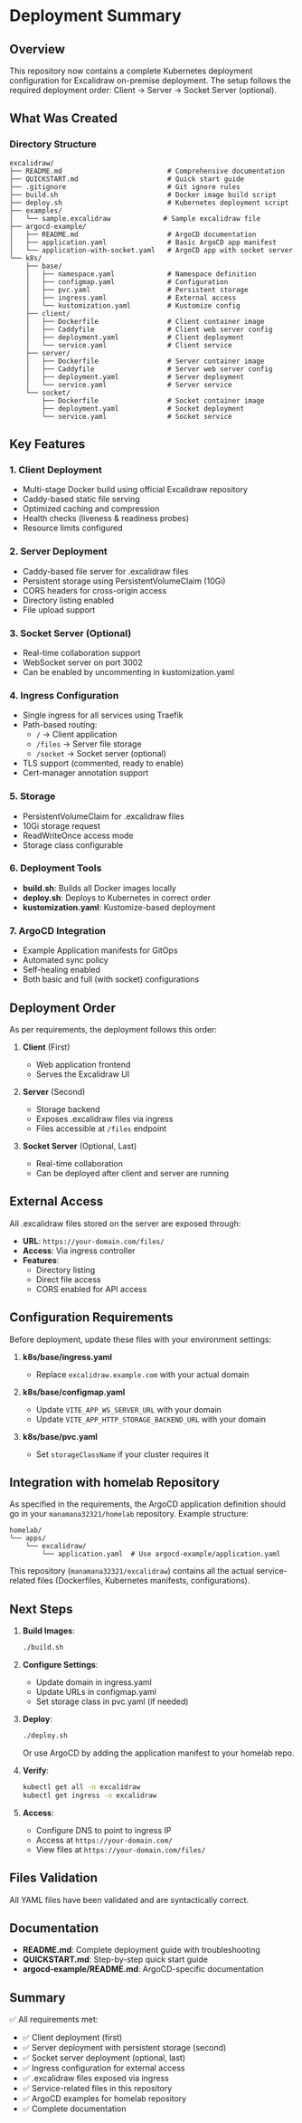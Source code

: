 # Deployment Summary

## Overview

This repository now contains a complete Kubernetes deployment configuration for Excalidraw on-premise deployment. The setup follows the required deployment order: Client → Server → Socket Server (optional).

## What Was Created

### Directory Structure
```
excalidraw/
├── README.md                          # Comprehensive documentation
├── QUICKSTART.md                      # Quick start guide
├── .gitignore                         # Git ignore rules
├── build.sh                           # Docker image build script
├── deploy.sh                          # Kubernetes deployment script
├── examples/
│   └── sample.excalidraw             # Sample excalidraw file
├── argocd-example/
│   ├── README.md                      # ArgoCD documentation
│   ├── application.yaml               # Basic ArgoCD app manifest
│   └── application-with-socket.yaml   # ArgoCD app with socket server
└── k8s/
    ├── base/
    │   ├── namespace.yaml             # Namespace definition
    │   ├── configmap.yaml             # Configuration
    │   ├── pvc.yaml                   # Persistent storage
    │   ├── ingress.yaml               # External access
    │   └── kustomization.yaml         # Kustomize config
    ├── client/
    │   ├── Dockerfile                 # Client container image
    │   ├── Caddyfile                  # Client web server config
    │   ├── deployment.yaml            # Client deployment
    │   └── service.yaml               # Client service
    ├── server/
    │   ├── Dockerfile                 # Server container image
    │   ├── Caddyfile                  # Server web server config
    │   ├── deployment.yaml            # Server deployment
    │   └── service.yaml               # Server service
    └── socket/
        ├── Dockerfile                 # Socket container image
        ├── deployment.yaml            # Socket deployment
        └── service.yaml               # Socket service
```

## Key Features

### 1. Client Deployment
- Multi-stage Docker build using official Excalidraw repository
- Caddy-based static file serving
- Optimized caching and compression
- Health checks (liveness & readiness probes)
- Resource limits configured

### 2. Server Deployment
- Caddy-based file server for .excalidraw files
- Persistent storage using PersistentVolumeClaim (10Gi)
- CORS headers for cross-origin access
- Directory listing enabled
- File upload support

### 3. Socket Server (Optional)
- Real-time collaboration support
- WebSocket server on port 3002
- Can be enabled by uncommenting in kustomization.yaml

### 4. Ingress Configuration
- Single ingress for all services using Traefik
- Path-based routing:
  - `/` → Client application
  - `/files` → Server file storage
  - `/socket` → Socket server (optional)
- TLS support (commented, ready to enable)
- Cert-manager annotation support

### 5. Storage
- PersistentVolumeClaim for .excalidraw files
- 10Gi storage request
- ReadWriteOnce access mode
- Storage class configurable

### 6. Deployment Tools
- **build.sh**: Builds all Docker images locally
- **deploy.sh**: Deploys to Kubernetes in correct order
- **kustomization.yaml**: Kustomize-based deployment

### 7. ArgoCD Integration
- Example Application manifests for GitOps
- Automated sync policy
- Self-healing enabled
- Both basic and full (with socket) configurations

## Deployment Order

As per requirements, the deployment follows this order:

1. **Client** (First)
   - Web application frontend
   - Serves the Excalidraw UI

2. **Server** (Second)
   - Storage backend
   - Exposes .excalidraw files via ingress
   - Files accessible at `/files` endpoint

3. **Socket Server** (Optional, Last)
   - Real-time collaboration
   - Can be deployed after client and server are running

## External Access

All .excalidraw files stored on the server are exposed through:
- **URL**: `https://your-domain.com/files/`
- **Access**: Via ingress controller
- **Features**:
  - Directory listing
  - Direct file access
  - CORS enabled for API access

## Configuration Requirements

Before deployment, update these files with your environment settings:

1. **k8s/base/ingress.yaml**
   - Replace `excalidraw.example.com` with your actual domain

2. **k8s/base/configmap.yaml**
   - Update `VITE_APP_WS_SERVER_URL` with your domain
   - Update `VITE_APP_HTTP_STORAGE_BACKEND_URL` with your domain

3. **k8s/base/pvc.yaml**
   - Set `storageClassName` if your cluster requires it

## Integration with homelab Repository

As specified in the requirements, the ArgoCD application definition should go in your `manamana32321/homelab` repository. Example structure:

```
homelab/
└── apps/
    └── excalidraw/
        └── application.yaml  # Use argocd-example/application.yaml
```

This repository (`manamana32321/excalidraw`) contains all the actual service-related files (Dockerfiles, Kubernetes manifests, configurations).

## Next Steps

1. **Build Images**:
   ```bash
   ./build.sh
   ```

2. **Configure Settings**:
   - Update domain in ingress.yaml
   - Update URLs in configmap.yaml
   - Set storage class in pvc.yaml (if needed)

3. **Deploy**:
   ```bash
   ./deploy.sh
   ```
   Or use ArgoCD by adding the application manifest to your homelab repo.

4. **Verify**:
   ```bash
   kubectl get all -n excalidraw
   kubectl get ingress -n excalidraw
   ```

5. **Access**:
   - Configure DNS to point to ingress IP
   - Access at `https://your-domain.com/`
   - View files at `https://your-domain.com/files/`

## Files Validation

All YAML files have been validated and are syntactically correct.

## Documentation

- **README.md**: Complete deployment guide with troubleshooting
- **QUICKSTART.md**: Step-by-step quick start guide
- **argocd-example/README.md**: ArgoCD-specific documentation

## Summary

✅ All requirements met:
- ✅ Client deployment (first)
- ✅ Server deployment with persistent storage (second)
- ✅ Socket server deployment (optional, last)
- ✅ Ingress configuration for external access
- ✅ .excalidraw files exposed via ingress
- ✅ Service-related files in this repository
- ✅ ArgoCD examples for homelab repository
- ✅ Complete documentation
